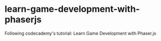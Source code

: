# learn-game-development-with-phaserjs
Following codecademy's tutorial: Learn Game Development with Phaser.js
